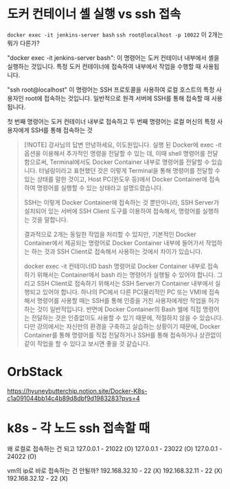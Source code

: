 # 도커 컨테이너 셸 실행 vs ssh 접속
`docker exec -it jenkins-server bash` 
`ssh root@localhost -p 10022`
이  2개는 뭐가 다른가?

"docker exec -it jenkins-server bash": 
이 명령어는 도커 컨테이너 내부에서 셸을 실행하는 것입니다. 
특정 도커 컨테이너에 접속하여 내부에서 작업을 수행할 때 사용됩니다.

"ssh root@localhost"
이 명령어는 SSH 프로토콜을 사용하여 로컬 호스트의 특정 사용자인 root에 접속하는 것입니다. 
일반적으로 원격 서버에 SSH를 통해 접속할 때 사용됩니다.

첫 번째 명령어는 도커 컨테이너 내부로 접속하고 두 번째 명령어는 로컬 머신의 특정 사용자에게 SSH를 통해 접속하는 것


> [!NOTE] 강사님의 답변
> 안녕하세요, 이도원입니다.
실행 된 Docker에 exec -it 옵션을 이용해서 추가적인 명령을 전달할 수 있는 데, 이때 shell 명령어를 전달함으로써, Terminal에서도 Docker Container 내부로 명령어를 전달할 수 있습니다. 터널링이라고 표현했던 것은 이렇게 Terminal을 통해 명령어를 전달할 수 있는 상태를 말한 것이고, Host PC(윈도우 등)에서 Docker Container에 접속하여 명령어를 실행할 수 있는 상태라고 설명드렸습니다.
> 
> SSH는 이렇게 Docker Container에 접속하는 것 뿐만아니라, SSH Server가 설치되어 있는 서버에 SSH Client 도구를 이용하여 접속해서, 명령어를 실행하는 것을 말합니다.
> 
> 결과적으로 2개는 동일한 작업을 처리할 수 있지만, 기본적인 Docker Container에서 제공되는 명령어로 Docker Container 내부에 들어가서 작업하는 하는 것과 SSH Client로 접속해서 사용하는 것에서 차이가 있습니다.
> 
> docker exec -it 컨테이너ID bash 명령어로 Docker Container 내부로 접속하기 위해서는 Container에서 bash 라는 명령어가 실행될 수 있어야 합니다. 그리고 SSH Client로 접속하기 위해서는 SSH Server가 Container 내부에서 실행되고 있어야 합니다. 하나의 PC에서 다른 PC(물리적인 PC 또는 VM)에 접속해서 명령어를 사용할 때는 SSH를 통해 인증을 거친 사용자에게만 작업을 허가하는 것이 일반적입니다. 반면에 Docker Container의 Bash 쉘에 직접 명령어는 전달하는 것은 인증없이도 사용할 수 있기 때문에, 적절하지 않을 수 있습니다. 다만 강의에서는 자신만의 환경을 구축하고 실습하는 상황이기 때문에, Docker Container를 통해 명령어를 직접 전달하거나 SSH를 통해 접속하거나 상관없이 같이 작업을 할 수 있다고 보시면 좋을 것 같습니다.


# OrbStack
https://hyuneybutterchip.notion.site/Docker-K8s-c1a091044bb14c4b89d8dbf9d1983283?pvs=4
# k8s - 각 노드 ssh 접속할 때
왜 로컬로 접속하는 건 되고
127.0.0.1 - 21022 (O)
127.0.0.1 - 23022 (O)
127.0.0.1 - 24022 (O)

vm의 ip로 바로 접속하는 건 안될까?
192.168.32.10 - 22 (X)
192.168.32.11 - 22 (X)
192.168.32.12 - 22 (X)